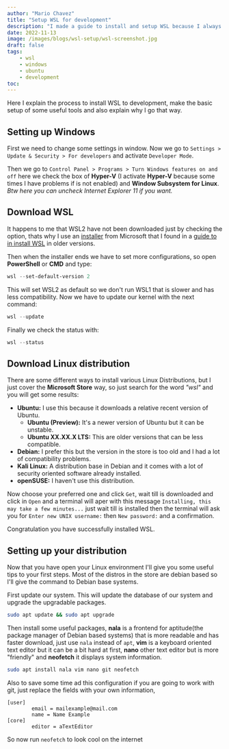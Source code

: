 ```yaml
---
author: "Mario Chavez"
title: "Setup WSL for development"
description: "I made a guide to install and setup WSL because I always have problems"
date: 2022-11-13
image: /images/blogs/wsl-setup/wsl-screenshot.jpg
draft: false
tags:
    - wsl
    - windows
    - ubuntu
    - development
toc:
---
```


Here I explain the process to install WSL to development, make the basic setup of some useful tools and also explain why I go that way.

## Setting up Windows

First we need to change some settings in window. Now we go to `Settings > Update & Security > For developers` and activate `Developer Mode`.

Then we go to `Control Panel > Programs > Turn Windows features on and off` here we check the box of **Hyper-V** (I activate **Hyper-V** because some times I have problems if is not enabled) and **Window Subsystem for Linux**. *Btw here you can uncheck Internet Explorer 11 if you want.*

## Download WSL

It happens to me that WSL2 have not been downloaded just by checking the option, thats why I use an [installer](https://wslstorestorage.blob.core.windows.net/wslblob/wsl_update_x64.msi) from Microsoft that I found in a [guide to in install WSL](https://learn.microsoft.com/en-us/windows/wsl/install-manual#step-4---download-the-linux-kernel-update-package) in older versions.

Then when the installer ends we have to set more configurations, so open **PowerShell** or **CMD** and type:

``` powershell
wsl --set-default-version 2
```

This will set WSL2 as default so we don't run WSL1 that is slower and has less compatibility. Now we have to update our kernel with the next command:

``` powershell
wsl --update
```

Finally we check the status with:

``` powershell
wsl --status
```

## Download Linux distribution

There are some different ways to install various Linux Distributions, but I just cover the **Microsoft Store** way, so just search for the word *"wsl"* and you will get some results:

- **Ubuntu:** I use this because it downloads a relative recent version of Ubuntu.
  - **Ubuntu (Preview):** It's a newer version of Ubuntu but it can be unstable.
  - **Ubuntu XX.XX.X LTS:** This are older versions that can be less compatible.
- **Debian:** I prefer this but the version in the store is too old and I had a lot of compatibility problems.
- **Kali Linux:** A distribution base in Debian and it comes with a lot of security oriented software already installed.
- **openSUSE:** I haven't use this distribution.

Now choose your preferred one and click `Get`, wait till is downloaded and click in `Open` and a terminal will aper with this message `Installing, this may take a few minutes...` just wait till is installed then the terminal will ask you for `Enter new UNIX username:` then `New password:` and a confirmation.

Congratulation you have successfully installed WSL.

## Setting up your distribution

Now that you have open your Linux environment I'll give you some useful tips to your first steps. Most of the distros in the store are debian based so I'll give the command to Debian base systems.

First update our system. This will update the database of our system and upgrade the upgradable packages.

``` bash
sudo apt update && sudo apt upgrade
```

Then install some useful packages, **nala** is a frontend for aptitude(the package manager of Debian based systems) that is more readable and has faster download, just use `nala` instead of `apt`, **vim** is a keyboard oriented text editor but it can be a bit hard at first, **nano** other text editor but is more "friendly" and **neofetch** it displays system information.

``` bash
sudo apt install nala vim nano git neofetch
```

Also to save some time ad this configuration if you are going to work with git, just replace the fields with your own information,

``` git
[user]
        email = mailexample@mail.com
        name = Name Example
[core]
        editor = aTextEditor
```

So now run `neofetch` to look cool on the internet
